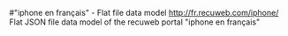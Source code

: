 #"iphone en français" - Flat file data model
http://fr.recuweb.com/iphone/
Flat JSON file data model of the recuweb portal "iphone en français"
